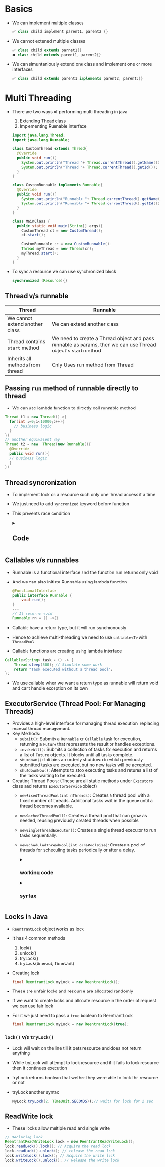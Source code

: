 # Basics
- We can implement multiple classes

  ```java
  ✅ class child implement parent1, parent2 {}
  ```

- We cannot extened multiple classes

  ```java
  ✅ class child extends parnet1{}
  ❌ class child extends parent1, parent2{}
  ```

- We can simuntaniously extend one class and implement one or more interfaces

  ```java
  ✅ class child extends parent1 implements parent2, parent3{}
  ```

# Multi Threading
- There are two ways of performing multi threading in java
  1. Extending Thead class  
  2. Implementing Runnable interface

    ```java
    import java.lang.Thread;
    import java.lang.Runnable;
    
    class CustomThread extends Thread{
      @Override
      public void run(){
        System.out.println("Thread "+ Thread.currentThread().getName());
        System.out.println("Thread "+ Thread.currentThread().getId());
      }
    }
    
    class CustomRunnable implements Runnable{
      @Override
      public void run(){
        System.out.println("Runnable "+ Thread.currentThread().getName());
        System.out.println("Runnable "+ Thread.currentThread().getId());
      }
    }
    
    class MainClass {
      public static void main(String[] args){
        CustomThread ct = new CustomThread();
        ct.start();
    
        CustomRunnable cr = new CustomRunnable();
        Thread myThread = new Thread(cr);
        myThread.start();
      }
    }
    ```

- To sync a resource we can use synchronized block

  ```java
  synchronized (Resource){}
  ```

## Thread v/s runnable

| Thread | Runnable |
|-|-|
| We cannot extend another class | We can extend another class |
| Thread contains `start` method | We need to create a Thread object and pass runnable as params, then we can use Thread object's start method |
| Inherits all methods from thread | Only Uses run method from Thread |

## Passing `run` method of runnable directly to thread
- We can use lambda function to directly call runnable method

```java
Thread t1 = new Thread(()->{
  for(int i=0;i<10000;i++){
    // business logic
  }
})
// another equivalent way
Thread t2 = new  Thread(new Runnable(){
  @Override
  public void run(){
  // business logic
  }
})
```

## Thread syncronization 
- To implement lock on a resource such only one thread access it a time
- We just need to add `syncronized` keyword before function
- This prevents race condition
  <details>
    <summary><h2>Code</h2></summary>
    
    ```java
    import java.lang.Thread;
    import java.lang.Runnable;
    
    class Incre{
      private int val = 0;
      public synchronized void incre(){
        val++;
      }
      public int get(){
        return val;
      }
    }
    
    class Main{
    
      public static void main(String[] args){
        Incre inc = new Incre();
        Thread t1 = new Thread(()->{
          for(int i = 0;i<10000;i++){
            inc.incre();
          }
        });
    
       Thread t2 = new Thread(()->{
         for(int i = 0;i<10000;i++){
           inc.incre();
         }
       });
    
       t1.start();
       t2.start();
    
       try{
         t1.join();
         t2.join();
       }catch(Exception e){
         e.printStackTrace();
       }
       System.out.println(inc.get());
      }
    }
    ```
  </details>

## Callables v/s runnables
- Runnable is a functional interface and the function run returns only void
- And we can also initiate Runnable using lambda function
  
  ```java
  @FunctionalInterface
  public interface Runnable {
      void run();
  }
  ---
  // It returns void 
  Runnable rn = () ->{}
  ```

- Callable have a return type, but it will run synchronously
- Hence to achieve multi-threading we need to use `callable<T>` with `ThreadPool`
- Callable functions are creating using lambda interface

```java
Callable<String> task = () -> {
    Thread.sleep(500); // Simulate some work
    return "Task executed without a thread pool";
};
```

- We use callable when we want a return type as runnable will return void and cant handle exception on its own

## ExecutorService (Thread Pool: For Managing Threads)
- Provides a high-level interface for managing thread execution, replacing manual thread management.
- Key Methods:
  - `submit()`: Submits a `Runnable` or `Callable` task for execution, returning a `Future` that represents the result or handles exceptions.
  - `invokeAll()`: Submits a collection of tasks for execution and returns a list of `Future` objects. It blocks until all tasks complete.
  - `shutdown()`: Initiates an orderly shutdown in which previously submitted tasks are executed, but no new tasks will be accepted.
  - `shutdownNow()`: Attempts to stop executing tasks and returns a list of the tasks waiting to be executed.
- Creating Thread Pools: (These are all static methods under `Executors` class and returns `ExecutorService` object)
  - `newFixedThreadPool(int nThreads)`: Creates a thread pool with a fixed number of threads. Additional tasks wait in the queue until a thread becomes available.
  - `newCachedThreadPool()`: Creates a thread pool that can grow as needed, reusing previously created threads when possible.
  - `newSingleThreadExecutor()`: Creates a single thread executor to run tasks sequentially.
  - `newScheduledThreadPool(int corePoolSize)`: Creates a pool of threads for scheduling tasks periodically or after a delay.

    <details>
      <summary> <h3> working code </h3>  </summary>
      
      ```java
      import java.util.concurrent.*;
      
      public class ExecutorServiceExample {
          public static void main(String[] args) {
              // Creating a thread pool with 3 threads
              ExecutorService executorService = Executors.newFixedThreadPool(3);
      
              // Task 1: Using Runnable (doesn't return a result)
              Runnable task1 = () -> {
                  try {
                      System.out.println("Task 1 - " + Thread.currentThread().getName());
                      Thread.sleep(1000);
                  } catch (InterruptedException e) {
                      e.printStackTrace();
                  }
              };
      
              // Task 2: Using Callable (returns a result)
              Callable<String> task2 = () -> {
                  Thread.sleep(1000);
                  return "Task 2 - " + Thread.currentThread().getName();
              };
      
              // Submit task1 and task2
              executorService.submit(task1);
              Future<String> future = executorService.submit(task2);
      
              try {
                  // Get the result of task2
                  System.out.println(future.get());  // Will block until the task is complete
              } catch (InterruptedException | ExecutionException e) {
                  e.printStackTrace();
              }
      
              // Shutdown the executor
              executorService.shutdown();
          }
      }
      ```
      
    </details>

    <details>
      <summary> <h3> syntax </h3> </summary>

      ```java
      import java.util.concurrent.*;
      
      public class ThreadPoolExample {
          public static void main(String[] args) {
              // Fixed Thread Pool
              ExecutorService fixedThreadPool = Executors.newFixedThreadPool(2);
      
              // Cached Thread Pool
              ExecutorService cachedThreadPool = Executors.newCachedThreadPool();
      
              // Single Thread Executor
              ExecutorService singleThreadExecutor = Executors.newSingleThreadExecutor();
      
              // Scheduled Thread Pool
              ScheduledExecutorService scheduledThreadPool = Executors.newScheduledThreadPool(2);
      
              // Example task
              Runnable task = () -> System.out.println("Task executed by " + Thread.currentThread().getName());
      
              // Submitting tasks
              fixedThreadPool.submit(task);
              cachedThreadPool.submit(task);
              singleThreadExecutor.submit(task);
      
              // Scheduling a task with delay
              scheduledThreadPool.schedule(task, 2, TimeUnit.SECONDS);
      
              // Shutdown executors
              fixedThreadPool.shutdown();
              cachedThreadPool.shutdown();
              singleThreadExecutor.shutdown();
              scheduledThreadPool.shutdown();
          }
      }
      ```

    </details>

## Locks in Java
- `ReentrantLock` object works as lock
- It has 4 common methods
  1. lock()
  2. unlock()
  3. tryLock()
  4. tryLock(timeout, TimeUnit)
- Creating lock

  ```java
  final ReentrantLock myLock = new ReentrantLock();
  ```

- These are unfair locks and resource are allocated randomly
- If we want to create locks and allocate resource in the order of request we can use fair lock
- For it we just need to pass a `true` boolean to ReentrantLock

  ```java
  final ReentrantLock myLock = new ReentrantLock(true);
  ```

### `lock()` v/s `tryLock()` 
- Lock will wait on the line till it gets resource and does not return anything
- While tryLock will attempt to lock resource and if it fails to lock resource then it continues execution
- tryLock returns boolean that wether they were able to lock the resource or not
- tryLock another syntax

  ```java
  MyLock.tryLock(2, TimeUnit.SECONDS));// waits for lock for 2 sec 
  ```

## ReadWrite lock
- These locks allow multiple read and single write
```java
// Declaring lock
ReentrantReadWriteLock lock = new ReentrantReadWriteLock();
lock.readLock().lock(); // Acquire the read lock
lock.readLock().unlock(); // release the read lock
lock.writeLock().lock(); // Acquire the write lock
lock.writeLock().unlock(); // Release the write lock
```

